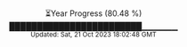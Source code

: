 <p align="center">
⏳Year Progress (80.48 %) <br>
████████████████████████▁▁▁▁▁▁ <br>
<sub>Updated: Sat, 21 Oct 2023 18:02:48 GMT</sub>
</p>

